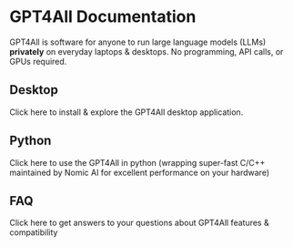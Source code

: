 # GPT4All Documentation

GPT4All is software for anyone to run large language models (LLMs) **privately** on everyday laptops & desktops. No programming, API calls, or GPUs required.

## Desktop

Click here to install & explore the GPT4All desktop application. 

## Python

Click here to use the GPT4All in python (wrapping super-fast C/C++ maintained by Nomic AI for excellent performance on your hardware)

## FAQ

Click here to get answers to your questions about GPT4All features & compatibility